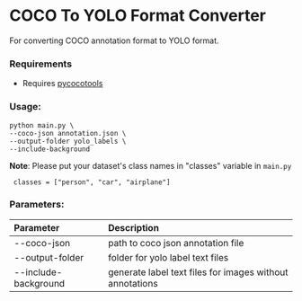 # COCO To YOLO Format Converter
For converting COCO annotation format to YOLO format.


### Requirements
- Requires [pycocotools](https://pypi.org/project/pycocotools/)


### Usage:
	python main.py \
	--coco-json annotation.json \
	--output-folder yolo_labels \
	--include-background
 
 **Note**: Please put your dataset's class names in "classes" variable in `main.py`
 
	 classes = ["person", "car", "airplane"]

 
### Parameters:

| Parameter        | Description |
| :-------------------| :-------------|
| --coco-json 	   | path to coco json annotation file
| --output-folder | folder for yolo label text files
| --include-background	| generate label text files for images without annotations
